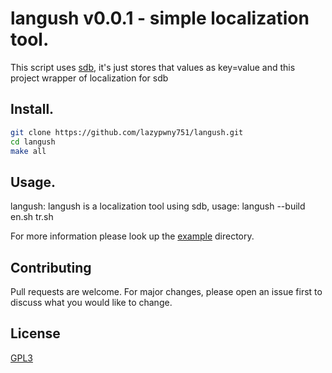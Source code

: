# langush v0.0.1 - simple localization tool.

This script uses [sdb](https://github.com/radareorg/sdb.git), it's just stores that values as key=value and this project wrapper of localization for sdb

## Install.
```sh
git clone https://github.com/lazypwny751/langush.git
cd langush
make all
```

## Usage.
langush: langush is a localization tool using sdb,
usage: langush --build en.sh tr.sh

For more information please look up the [example](./example) directory.

## Contributing
Pull requests are welcome. For major changes, please open an issue first to discuss what you would like to change.

## License
[GPL3](https://choosealicense.com/licenses/gpl-3.0/)
